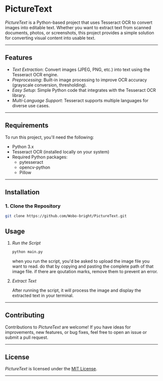 # PictureText

*PictureText* is a Python-based project that uses Tesseract OCR to convert images into editable text. Whether you want to extract text from scanned documents, photos, or screenshots, this project provides a simple solution for converting visual content into usable text.

---

## Features

- *Text Extraction*: Convert images (JPEG, PNG, etc.) into text using the Tesseract OCR engine.
- *Preprocessing*: Built-in image processing to improve OCR accuracy (grayscale conversion, thresholding).
- *Easy Setup*: Simple Python code that integrates with the Tesseract OCR library.
- *Multi-Language Support*: Tesseract supports multiple languages for diverse use cases.

---

## Requirements

To run this project, you'll need the following:

- Python 3.x
- Tesseract OCR (installed locally on your system)
- Required Python packages:
  - pytesseract
  - opencv-python
  - Pillow

---

## Installation

### 1. Clone the Repository

```bash
git clone https://github.com/Wobo-bright/PictureText.git
```

## Usage

1. *Run the Script*

    ```bash
    python main.py
    ```
    when you run the script, you'd be asked to upload the image file you want to read. do that by copying and pasting the complete path of that image file.
    if there are qoutation marks, remove them to prevent an error.
    

3. *Extract Text*

    After running the script, it will process the image and display the extracted text in your terminal.

---

## Contributing

Contributions to *PictureText* are welcome! If you have ideas for improvements, new features, or bug fixes, feel free to open an issue or submit a pull request.

---

## License

*PictureText* is licensed under the [MIT License](LICENSE).

---
